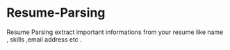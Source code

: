 # Resume-Parsing
Resume Parsing extract important informations from your resume like name , skills ,email address etc .

